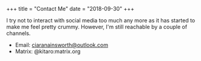 +++
title = "Contact Me"
date = "2018-09-30"
+++

I try not to interact with social media too much any more as it has started to
make me feel pretty crummy. However, I'm still reachable by a couple of
channels.

- Email: [ciaranainsworth@outlook.com](mailto:ciaranainsworth@outlook.com)
- Matrix: @kitaro:matrix.org
